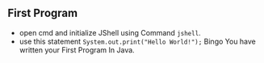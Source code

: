 ## First Program
* open cmd and initialize JShell using Command `jshell`.
* use this statement `System.out.print("Hello World!");` Bingo You have written your First Program In Java.
